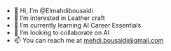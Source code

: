 - 👋 Hi, I’m @Elmahdibousaidi
- 👀 I’m interested in Leather craft
- 🌱 I’m currently learning AI Career Essentials 
- 💞️ I’m looking to collaborate on AI
- 📫 You can reach me at mehdi.bousaidi@gmail.com
  
  

<!---
Elmahdibousaidi/Elmahdibousaidi is a ✨ special ✨ repository because its `README.md` (this file) appears on your GitHub profile.
You can click the Preview link to take a look at your changes.
--->
